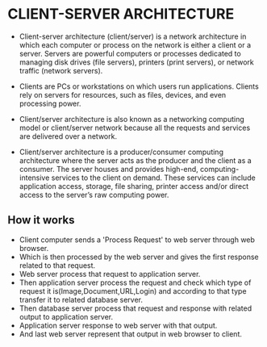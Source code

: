 # CLIENT-SERVER ARCHITECTURE
* Client-server architecture (client/server) is a network architecture in which each computer or process on the network is either a client or a server.
Servers are powerful computers or processes dedicated to managing disk drives (file servers), printers (print servers), or network traffic (network servers).
* Clients are PCs or workstations on which users run applications. Clients rely on servers for resources, such as files, devices, and even processing power.

* Client/server architecture is also known as a networking computing model or client/server network because all the requests and services are delivered over a network.

* Client/server architecture is a producer/consumer computing architecture where the server acts as the producer and the client as a consumer. The server houses and provides high-end, computing-intensive services to the client on demand. These services can include application access, storage, file sharing, printer access and/or direct access to the server’s raw computing power.



## How it works

* Client computer sends a 'Process Request' to web server through web browser.
* Which is then processed by the web server and gives the first response related to that request.
*  Web server process that request to application server.
* Then application server process the request and check which type of request it is(Image,Document,URL,Login) and according to that type transfer it to related database server.
* Then database server process that request and response with related output to application server.
* Application server response to web server with that output.
* And last web server represent that output in web browser to client.

